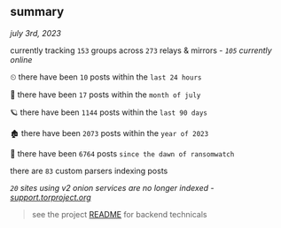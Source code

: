 
## summary
_july 3rd, 2023_

currently tracking `153` groups across `273` relays & mirrors - _`105` currently online_

⏲ there have been `10` posts within the `last 24 hours`

🦈 there have been `17` posts within the `month of july`

🪐 there have been `1144` posts within the `last 90 days`

🏚 there have been `2073` posts within the `year of 2023`

🦕 there have been `6764` posts `since the dawn of ransomwatch`

there are `83` custom parsers indexing posts

_`20` sites using v2 onion services are no longer indexed - [support.torproject.org](https://support.torproject.org/onionservices/v2-deprecation/)_

> see the project [README](https://github.com/joshhighet/ransomwatch#ransomwatch--) for backend technicals
